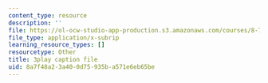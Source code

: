 ```yaml
---
content_type: resource
description: ''
file: https://ol-ocw-studio-app-production.s3.amazonaws.com/courses/8-701-introduction-to-nuclear-and-particle-physics-fall-2020/8a7f48a23a400d75935ba571e6eb65be_b5DKpnHXuUU.srt
file_type: application/x-subrip
learning_resource_types: []
resourcetype: Other
title: 3play caption file
uid: 8a7f48a2-3a40-0d75-935b-a571e6eb65be
---
```

